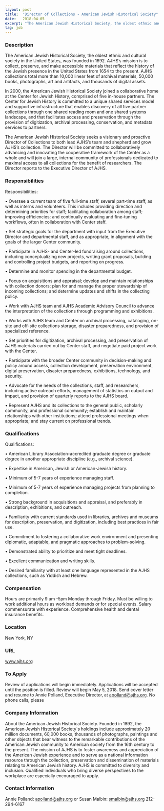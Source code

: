 ```yaml
---
layout: post
title:  "Director of Collections - American Jewish Historical Society"
date:   2018-04-05
excerpt: "The American Jewish Historical Society, the oldest ethnic and cultural society in the United States, was founded in 1892. AJHS’s mission is to collect, preserve, and make accessible materials that reflect the history of the Jewish presence in the United States from 1654 to the present. AJHS collections total more..."
tag: job
---
```


### Description   

The American Jewish Historical Society, the oldest ethnic and cultural society in the United States, was founded in 1892. AJHS’s mission is to collect, preserve, and make accessible materials that reflect the history of the Jewish presence in the United States from 1654 to the present. AJHS collections total more than 10,000 linear feet of archival materials, 50,000 books, photographs, art and artifacts, and thousands of digital assets.

In 2000, the American Jewish Historical Society joined a collaborative home at the Center for Jewish History, comprised of five in-house partners.  The Center for Jewish History is committed to a unique shared services model and supportive infrastructure that enables discovery of all five partner collections through one shared reading room and one shared systems landscape, and that facilitates access and preservation through the provision of digitization, archival processing, conservation, and metadata services to partners.

The American Jewish Historical Society seeks a visionary and proactive Director of Collections to both lead AJHS’s team and shepherd and grow AJHS’s collection. The Director will be committed to collaboratively advancing and innovating the cooperative framework of the Center as a whole and will join a large, internal community of professionals dedicated to maximal access to all collections for the benefit of researchers. The Director reports to the Executive Director of AJHS.



### Responsibilities   

Responsibilities:

• 	Oversee a current team of five full-time staff, several part-time staff, as well as interns and volunteers. This includes providing direction and determining priorities for staff; facilitating collaboration among staff; improving efficiencies; and continually evaluating and fine-tuning workflows, often in collaboration with Center staff. 

• 	Set strategic goals for the department with input from the Executive Director and departmental staff, and as appropriate, in alignment with the goals of the larger Center community.

• 	Participate in AJHS- and Center-led fundraising around collections, including conceptualizing new projects, writing grant proposals, building and controlling project budgets, and reporting on progress.

• 	Determine and monitor spending in the departmental budget.

• 	Focus on acquisitions and appraisal; develop and maintain relationships with collection donors; plan for and manage the proper stewardship of incoming collections; and determine updates and shifts in the collecting policy. 

• 	Work with AJHS team and AJHS Academic Advisory Council to advance the interpretation of the collections through programming and exhibitions.

• 	Works with AJHS team and Center on archival processing, cataloging, on-site and off-site collections storage, disaster preparedness, and provision of specialized reference.

• 	Set priorities for digitization, archival processing, and preservation of AJHS materials carried out by Center staff, and negotiate paid project work with the Center. 

• 	Participate with the broader Center community in decision-making and policy around access, collection development, preservation environment, digital preservation, disaster preparedness, exhibitions, technology, and security. 

• 	Advocate for the needs of the collections, staff, and researchers, including active outreach efforts, management of statistics on output and impact, and provision of quarterly reports to the AJHS board.

• 	Represent AJHS and its collections to the general public, scholarly community, and professional community; establish and maintain relationships with other institutions; attend professional meetings when appropriate; and stay current on professional trends.



### Qualifications   

Qualifications:

• 	American Library Association-accredited graduate degree or graduate degree in another appropriate discipline (e.g., archival science).

• 	Expertise in American, Jewish or American-Jewish history.

• 	Minimum of 5-7 years of experience managing staff.

• 	Minimum of 5-7 years of experience managing projects from planning to completion.

• 	Strong background in acquisitions and appraisal, and preferably in description, exhibitions, and outreach. 

• 	Familiarity with current standards used in libraries, archives and museums for description, preservation, and digitization, including best practices in fair use.

• 	Commitment to fostering a collaborative work environment and presenting diplomatic, adaptable, and pragmatic approaches to problem-solving.

• 	Demonstrated ability to prioritize and meet tight deadlines.

• 	Excellent communication and writing skills.

• 	Desired familiarity with at least one language represented in the AJHS collections, such as Yiddish and Hebrew.



### Compensation   

Hours are primarily 9 am -5pm Monday through Friday. Must be willing to work additional hours as workload demands or for special events. Salary commensurate with experience. Comprehensive health and dental insurance benefits.


### Location   

New York, NY


### URL   

www.ajhs.org

### To Apply   


Review of applications will begin immediately. Applications will be accepted until the position is filled. Review will begin May 5, 2018. Send cover letter and resume to Annie Polland, Executive Director, at apolland@ajhs.org.
No phone calls, please



### Company Information   

About the American Jewish Historical Society. 
Founded in 1892, the American Jewish Historical Society's holdings include approximately 20 million documents, 60,000 books, thousands of photographs, paintings and other objects that bear witness to the remarkable contributions of the American Jewish community to American society from the 16th century to the present.  The mission of AJHS is to foster awareness and appreciation of the American Jewish experience and to serve as a national information resource through the collection, preservation and dissemination of materials relating to American Jewish history.
AJHS is committed to diversity and inclusion. Qualified individuals who bring diverse perspectives to the workplace are especially encouraged to apply.




### Contact Information   

Annie Polland:  apolland@ajhs.org  or Susan Malbin: smalbin@ajhs.org 212-294-6167

